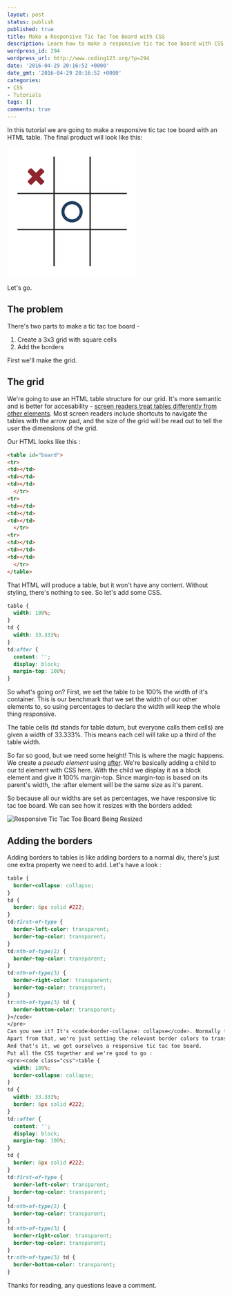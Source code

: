 ```yaml
---
layout: post
status: publish
published: true
title: Make a Responsive Tic Tac Toe Board with CSS
description: Learn how to make a responsive tic tac toe board with CSS and HTML. This tutorial walks you through the process of making responsive squares for your board.
wordpress_id: 294
wordpress_url: http://www.coding123.org/?p=294
date: '2016-04-29 20:16:52 +0000'
date_gmt: '2016-04-29 20:16:52 +0000'
categories:
- CSS
- Tutorials
tags: []
comments: true
---
```


In this tutorial we are going to make a responsive tic tac toe board with an HTML table. The final product will look like this:

<img class="wp-image-295 size-medium aligncenter" src="/assets/2016/04/tic-tac-toe-board-300x300.png" alt="Responsive Tic Tac Toe Board Being Played" width="300" height="300" />

Let's go.

## The problem

There's two parts to make a tic tac toe board -
1. Create a 3x3 grid with square cells
2. Add the borders

First we'll make the grid.

## The grid

We're going to use an HTML table structure for our grid. It's more semantic and is better for accesability - <a rel="noopener" href="https://www.paciellogroup.com/blog/2015/01/basic-screen-reader-commands-for-accessibility-testing/">screen readers treat tables differently from other elements</a>. Most screen readers include shortcuts to navigate the tables with the arrow pad, and the size of the grid will be read out to tell the user the dimensions of the grid.

Our HTML looks like this :

```html
<table id="board">
<tr>
<td></td>
<td></td>
<td></td>
  </tr>
<tr>
<td></td>
<td></td>
<td></td>
  </tr>
<tr>
<td></td>
<td></td>
<td></td>
  </tr>
</table>
```

That HTML will produce a table, but it won't have any content. Without styling, there's nothing to see. So let's add some CSS.
```css
table {
  width: 100%;
}
td {
  width: 33.333%;
}
td:after {
  content: '';
  display: block;
  margin-top: 100%;
}
```

So what's going on? First, we set the table to be 100% the width of it's container. This is our benchmark that we set the width of our other elements to, so using percentages to declare the width will keep the whole thing responsive.

The table cells (td stands for table datum, but everyone calls them cells) are given a width of 33.333%. This means each cell will take up a third of the table width.

So far so good, but we need some height! This is where the magic happens. We create a <i>pseudo element</i> using <a rel="noopener" href="https://developer.mozilla.org/en/docs/Web/CSS/::after">after</a>. We're basically adding a child to our td element with CSS here. With the child we display it as a block element and give it 100% margin-top. Since margin-top is based on its parent's width, the :after element will be the same size as it's parent.

So because all our widths are set as percentages, we have responsive tic tac toe board. We can see how it resizes with the borders added:

<img class="wp-image-296 size-medium aligncenter" src="/assets/2016/04/responsive-tic-tac-toe-300x283.gif" alt="Responsive Tic Tac Toe Board Being Resized" width="300" height="283" />

## Adding the borders

Adding borders to tables is like adding borders to a normal div, there's just one extra property we need to add. Let's have a look :

```css
table {
  border-collapse: collapse;
}
td {
  border: 6px solid #222;
}
td:first-of-type {
  border-left-color: transparent;
  border-top-color: transparent;
}
td:nth-of-type(2) {
  border-top-color: transparent;
}
td:nth-of-type(3) {
  border-right-color: transparent;
  border-top-color: transparent;
}
tr:nth-of-type(3) td {
  border-bottom-color: transparent;
}</code>
</pre>
Can you see it? It's <code>border-collapse: collapse</code>. Normally table borders have a sort of gutter in them, so we need this property to get rid of that.
Apart from that, we're just setting the relevant border colors to transparent using the <a rel="noopener" href="https://developer.mozilla.org/en-US/docs/Web/CSS/:nth-child">nth-child pseudo class</a>. This pseudo class only targets the nth child, so we can target the 2nd td in each column by adding 2 to the nth child pseudo class. We also use the first-of-type pseudo class which targets the first element in a group of elements.
And that's it, we got ourselves a responsive tic tac toe board.
Put all the CSS together and we're good to go :
<pre><code class="css">table {
  width: 100%;
  border-collapse: collapse;
}
td {
  width: 33.333%;
  border: 6px solid #222;
}
td::after {
  content: '';
  display: block;
  margin-top: 100%;
}
td {
  border: 6px solid #222;
}
td:first-of-type {
  border-left-color: transparent;
  border-top-color: transparent;
}
td:nth-of-type(2) {
  border-top-color: transparent;
}
td:nth-of-type(3) {
  border-right-color: transparent;
  border-top-color: transparent;
}
tr:nth-of-type(3) td {
  border-bottom-color: transparent;
}
```

Thanks for reading, any questions leave a comment.
